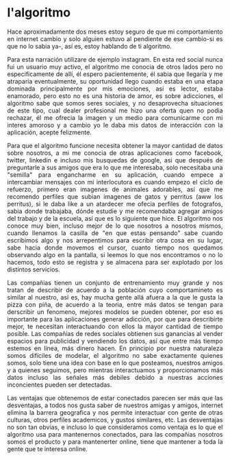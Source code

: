 # l'algoritmo

<p>
<div style="text-align: justify">
Hace aproximadamente dos meses estoy seguro de que mi comportamiento en internet cambio y solo alguien estuvo al pendiente de ese cambio-si es que no lo sabia ya-, así es, estoy hablando de ti algoritmo.
</p>

<p>
<div style="text-align: justify">
Para esta narración utilizare de ejemplo instagram. En esta red social nunca fui un usuario muy activo, el algoritmo me conocia de otros lados pero no especificamente de allí, él espero pacientemente, él sabia que llegaría y me atraparia eventualmente, su oportunidad llego cuando estaba en una etapa dominada principalmente por mis emociones, así es lector, estaba enamorado, pero esto no es una historia de amor, es sobre adicciones, el algoritmo sabe que somos seres sociales, y no desaprovecha situaciones de este tipo, cual dealer profesional me hizo una oferta quen no podia rechazar, él me ofrecia la imagen y un medio para comunicarme con mi interes amoroso y a cambio yo le daba mis datos de interacción con la aplicación, acepte felizmente.
</p>

<p>
<div style="text-align: justify">
Para que el algoritmo funcione necesita obtener la mayor cantidad de datos sobre nosotros, a mi me conocia de otras aplicaciones como facebook, twitter, linkedin e incluso mis busquedas de google, asi que después de preguntarle a sus amigos que era lo que me interesaba, solo necesitaba una "semilla" para engancharme en su aplicación, cuando empece a intercambiar mensajes con mi interlocutora es cuando empezo el ciclo de refuerzo, primero eran imagenes de animales adorables, así que me recomendo perfiles que subian imagenes de gatos y perritus (aww los perritus), si le daba like a un atardecer me ofecia perfiles de fotografos, sabia donde trabajaba, dónde estudie y me recomendaba agregar amigos del trabajo y de la escuela, así que es lo siguiente que hice. El algoritmo nos conoce muy bien, incluso mejor de lo que nosotros a nosotros mismos, cuando llenamos la casilla de "en que estas pensando" sabe cuando escribimos algo y nos arrepentimos para escribir otra cosa en su lugar, sabe hacia donde movemos el cursor, cuanto tiempo nos quedamos observando algo en la pantalla, si leemos lo que nos encontramos o no lo hacemos, todo esto se registra y se almacena para ser explotado por los distintos servicios.
</p>

<p>
<div style="text-align: justify">
Las compañias tienen un conjunto de entrenamiento muy grande y nos tratan de describir de acuerdo a la población cuyo comportamineto es similar al nuestro, así es, hay mucha gente allá afuera a la que le gusta la pizza con piña, de acuerdo a la teoria, entre más datos se tengan para derscribir un fenomeno, mejores modelos se pueden obtener, por eso es importante para las aplicaciones generar adicción, por que para describirte mejor, te necesitan interactuando con ellos la mayor cantidad de tiempo posible. Las compañias de redes sociales obtienen sus ganancias al vender espacios para publicidad y vendiendo los datos, así que entre más tiempo estemos en línea, más dinero hacen. En principio por nuestra naturaleza somos difíciles de modelar, el algoritmo no sabe exactamente quienes somos, solo tiene una idea con base en lo que posteamos, nuestros amigos y a quienes seguimos, pero mientras interactuamos y proporcionamos más datos incluso las señales más debiles debido a nuestras acciones inconcientes pueden ser detectadas. 
</p>

<p>
<div style="text-align: justify">
Las ventajas que obtenemos de estar conectados parecen ser más que las desventajas, a todos nos gusta saber de nuestros amigas y amigos, internet elimina la barrera geografica y nos permite interactuar con gente de otras culturas, otros perfiles academicos, y gustos similares, etc. Las desventajas no son tan obvias, e incluso lo que consideramos como ventaja es lo que el algoritmo usa para mantenernos conectados, para las compañias nosotros somos el producto y para mantenerter online, tiene que mantener a toda la gente que te interesa online.
<p/>
